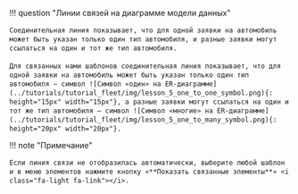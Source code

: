 !!! question "Линии связей на диаграмме модели данных"

    Соединительная линия показывает, что для одной заявки на автомобиль может быть указан только один тип автомобиля, и разные заявки могут ссылаться на один и тот же тип автомобиля.

    Для связанных нами шаблонов соединительная линия показывает, что для одной заявки на автомобиль может быть указан только один тип автомобиля — символ ![Символ «один» на ER-диаграмме](../tutorials/tutorial_fleet/img/lesson_5_one_to_one_symbol.png){: height="15px" width="15px"}, а разные заявки могут ссылаться на один и тот же тип автомобиля — символ ![Символ «многие» на ER-диаграмме](../tutorials/tutorial_fleet/img/lesson_5_one_to_many_symbol.png){: height="20px" width="20px"}.

!!! note "Примечание"

    Если линия связи не отобразилась автоматически, выберите любой шаблон и в меню элементов нажмите кнопку «**Показать связанные элементы**» <i class="fa-light fa-link"></i>.

